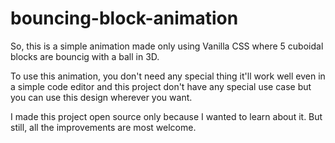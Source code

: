 # bouncing-block-animation

So, this is a simple animation made only using Vanilla CSS where 5 cuboidal blocks are bouncig with a ball in 3D.

To use this animation, you don't need any special thing it'll work well even in a simple code editor
and this project don't have any special use case but you can use this design wherever you want.

I made this project open source only because I wanted to learn about it. But still, all the improvements are most welcome.
